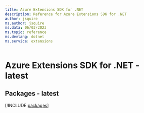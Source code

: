 ```yaml
---
title: Azure Extensions SDK for .NET
description: Reference for Azure Extensions SDK for .NET
author: jsquire
ms.author: jsquire
ms.data: 06/03/2023
ms.topic: reference
ms.devlang: dotnet
ms.service: extensions
---
```

# Azure Extensions SDK for .NET - latest
## Packages - latest
[!INCLUDE [packages](extensions-index.md)]